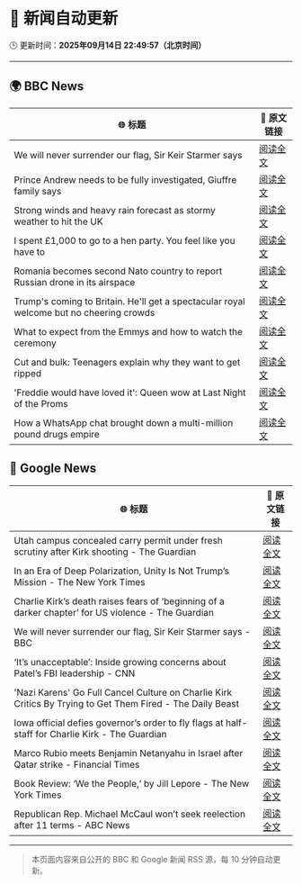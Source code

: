 # 🧠 新闻自动更新

🕒 更新时间：**2025年09月14日 22:49:57（北京时间）**

---

## 🌍 BBC News

| 🌐 标题 | 🔗 原文链接 |
|--------|-------------|
| We will never surrender our flag, Sir Keir Starmer says | [阅读全文](https://www.bbc.com/news/articles/c3vz91x5ynzo?at_medium=RSS&at_campaign=rss) |
| Prince Andrew needs to be fully investigated, Giuffre family says | [阅读全文](https://www.bbc.com/news/articles/cx2nynd3deno?at_medium=RSS&at_campaign=rss) |
| Strong winds and heavy rain forecast as stormy weather to hit the UK | [阅读全文](https://www.bbc.com/weather/articles/c5ykrp2436eo?at_medium=RSS&at_campaign=rss) |
| I spent £1,000 to go to a hen party. You feel like you have to | [阅读全文](https://www.bbc.com/news/articles/c930pyzygqxo?at_medium=RSS&at_campaign=rss) |
| Romania becomes second Nato country to report Russian drone in its airspace | [阅读全文](https://www.bbc.com/news/articles/c80g7g5rmlno?at_medium=RSS&at_campaign=rss) |
| Trump's coming to Britain. He'll get a spectacular royal welcome but no cheering crowds | [阅读全文](https://www.bbc.com/news/articles/cq5jgdvnll4o?at_medium=RSS&at_campaign=rss) |
| What to expect from the Emmys and how to watch the ceremony | [阅读全文](https://www.bbc.com/news/articles/c1mxlm42l9vo?at_medium=RSS&at_campaign=rss) |
| Cut and bulk: Teenagers explain why they want to get ripped | [阅读全文](https://www.bbc.com/news/articles/cvg964v18l6o?at_medium=RSS&at_campaign=rss) |
| 'Freddie would have loved it': Queen wow at Last Night of the Proms | [阅读全文](https://www.bbc.com/news/articles/cwyn7lq1q1ro?at_medium=RSS&at_campaign=rss) |
| How a WhatsApp chat brought down a multi-million pound drugs empire | [阅读全文](https://www.bbc.com/news/articles/ckg4ej4l225o?at_medium=RSS&at_campaign=rss) |

## 📰 Google News

| 🌐 标题 | 🔗 原文链接 |
|--------|-------------|
| Utah campus concealed carry permit under fresh scrutiny after Kirk shooting - The Guardian | [阅读全文](https://news.google.com/rss/articles/CBMiigFBVV95cUxPUDR6RHhZdWlQRndZVjBmOGJTbzhXbkFremhZeUNCeEI4NDdhSnlnZXN3VHRRaU9saWxoQ3lfOTdmX0FTMjA5dWU5YlpPRzZmRnNhM3k1ckFhenZEUVdlOXNIVDYzWHlmOWEwTndzRnU4UTJyMDVOMkEybXBhSnpvaWRaVEpNSmJIZ3c?oc=5) |
| In an Era of Deep Polarization, Unity Is Not Trump’s Mission - The New York Times | [阅读全文](https://news.google.com/rss/articles/CBMiiAFBVV95cUxQR3lWWFA5cE0xMU5qRG1tZTRCVmo1X05XbUNJWHRlRVY0YWJOZWxnWmFkeGY4ZEh4WkVNcEJwRGxrU1JWaFNJV0ZuVU1vYUZfMGtVeHZEMFB1MUp6dHhPVV9FWnl1X0l5aVFHcXpUUWV2ZnNUMmNkZWxjQXIzdW1TUkhvZndtUnlm?oc=5) |
| Charlie Kirk’s death raises fears of ‘beginning of a darker chapter’ for US violence - The Guardian | [阅读全文](https://news.google.com/rss/articles/CBMihAFBVV95cUxPa0E4b1lpcGFLdW1PNmp5c2JhTEpMTWdoMm5wSEJwVWNoV1ZDM0V3d29jUXIzVmlQMXV4M0ozc2RwQllnN2JEcjBfbERuOEJhR0YyaGZHa0tDSVlCbkQ3RnFtM3AxLTBpbVpxWTFBZ2hVX0xRWHBWV3RwLUc5M0FhU1B1dlQ?oc=5) |
| We will never surrender our flag, Sir Keir Starmer says - BBC | [阅读全文](https://news.google.com/rss/articles/CBMiWkFVX3lxTFBEMVhlSEwteHNoUndCdmVXRlpEY2ItMmVGRVdJXzQwSmI4MEJ6UHozNjFoREZuSDdZanVzdFhmTXYzRVlERmdzRlM5Nk9QMFFEdDM5LTBTRmNKd9IBX0FVX3lxTE15d3ZVVGNGWWhyem5fZXZycl80eU1IN2pOZG9IRVlzMnVEeFRyWHFUR2dtLVVQUnhsWk1tSEtEcHpfSTFxZjBmTDJROWlJT053YW9aWXhKTzBZZXNxbkJv?oc=5) |
| ‘It’s unacceptable’: Inside growing concerns about Patel’s FBI leadership - CNN | [阅读全文](https://news.google.com/rss/articles/CBMif0FVX3lxTFBLWnpyQlM1QXpQOHF1Y1hLcTJicnV3S2w1RG1IdWMxekRscVhBZ0ZXOTlUay1RUnBILUxuVTB5YkJyay01OG9WVlFMSnBQUV9yRzgzZGtjTmctWUJyNHhuSzZWMGp6TE5wRHpocXpwSmMxVV9Wd2NwQjVyWkZ0UVk?oc=5) |
| 'Nazi Karens' Go Full Cancel Culture on Charlie Kirk Critics By Trying to Get Them Fired - The Daily Beast | [阅读全文](https://news.google.com/rss/articles/CBMiugFBVV95cUxOTmMyajJUNFl1ei0yVXhVNW9FRDBTWHJ5d2o4em1kRkFGRHJ5QThKX1p6RHIyYjlOdHJRc0tvbVdnYmtNN2IzdWtKM01RME1oM3BmSHIySXNVRm5YbTFnS3ZBb0xPWVM5VFJzb0ZHN013WmVwb1VlTEZDVVlXQUhOZkI1aUhRQ1Q4MnVNYTZKLU4tXzkzQkYyU29DVzFxNjhlQmFiYV9YLThMYU5YVHdwMzNRbjlwV1FwSXc?oc=5) |
| Iowa official defies governor’s order to fly flags at half-staff for Charlie Kirk - The Guardian | [阅读全文](https://news.google.com/rss/articles/CBMingFBVV95cUxQOUUybERqNGJpWHI3MmJnT3pjaE0zR05seFZpTFR6d29iek11QUNudWk0c1J0TTRoREo1ZXYyRWZ0T3ZBdmNQMFpEVnBmRTJ3TmV5OW1jeXF0TTgwREFSTGRZR0h1NURIRk1zTlFvLXFSVnhuMklmeldMV0NCSWRwV05iTjJOTFVIQ2M2anEzTXJWQndhUDV2b09FdHJzUQ?oc=5) |
| Marco Rubio meets Benjamin Netanyahu in Israel after Qatar strike - Financial Times | [阅读全文](https://news.google.com/rss/articles/CBMicEFVX3lxTE1nNmcwRzE0SzYyWEZpWklTS0cwdGlWaHhmNmlKUE9YNEFPOFRyX3NEdGdRbkJWbDVwdFh0a1UwYXcwYXplVS16SURfb3cyS0hXeWZWQkQ5Qko3bW9yX0RqVFFHWGxmRUtvaHZpNnFKQVI?oc=5) |
| Book Review: ‘We the People,’ by Jill Lepore - The New York Times | [阅读全文](https://news.google.com/rss/articles/CBMihAFBVV95cUxPdmcwTFVESlJTc0M1N2tobmVzd0tsdlZDd2RqMUxEWEVXVEpLWG8wVjhZY0x3Y1N2OVpwY2FMbVdHLWhsU29GeF9rdkFKeFhYenRfWlowY25FR2V5dV9MS1RGanhhTEtQb1RNSl9lUW8zR1RiclRaeWJYZDdVQW40UElRdXM?oc=5) |
| Republican Rep. Michael McCaul won’t seek reelection after 11 terms - ABC News | [阅读全文](https://news.google.com/rss/articles/CBMiqwFBVV95cUxOendnM2ZvTW4zd19FUnR4dW1ibldvV0lFdUkyTkRSejVvWjlkeHR5QnpvQkE1Qm95NXpjbTV6VkJvUEN5Szh1TWtHdGZuaXRVWW1tMllCNm9kVGFMcEpRRzg5Y25EMzhXd2hIOUdTWkVFLXZUWkM0cVdueGtyVVZRYngwR1E2TzI1MkloSTRkUkt5Z2ZjNGx6OXc1a2gyU1lxWE5UQm5TczZ4TU3SAbABQVVfeXFMTmQtTlY0UEVjcW5OZFZNR0hSa1NZTGNQU1ZHS1I5ZG9zRGMxRGJYZU1WUlpnZHI4Z2FzWDI5Y3NSVG1pNUNkMks2NWFWVmpfLXFpdE9sUGhqLXNJWEpSVklyeGwtVFdVaGFkQlFUTUxqWEVWRzdNcFpIQ0d1WlJvYjMwQjlSdklXaTh6SWM5dEhnQTRkNUl3ZS1tRU1ta0o4Uy1Bak12dkpZaG9zX3dqWUM?oc=5) |

---
> 本页面内容来自公开的 BBC 和 Google 新闻 RSS 源，每 10 分钟自动更新。